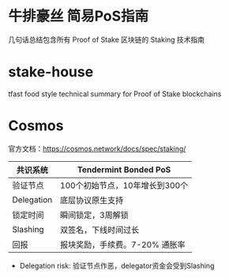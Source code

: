 # 牛排豪丝 简易PoS指南
几句话总结包含所有 Proof of Stake 区块链的 Staking 技术指南

# stake-house
tfast food style technical summary for Proof of Stake blockchains

# Cosmos
官方文档：https://cosmos.network/docs/spec/staking/
  
|共识系统|Tendermint Bonded PoS|
|---|---|
|验证节点|100个初始节点，10年增长到300个|
|Delegation|底层协议原生支持|
|锁定时间|瞬间锁定，3周解锁|
|Slashing|双签名，下线时间过长|
|回报|报块奖励，手续费。7-20% 通胀率|

* Delegation risk: 验证节点作恶，delegator资金会受到Slashing
